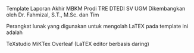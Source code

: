 Template Laporan Akhir MBKM Prodi TRE DTEDI SV UGM Dikembangkan oleh Dr. Fahmizal, S.T., M.Sc. dan Tim

Perangkat lunak yang digunakan untuk mengolah LaTEX pada template ini adalah

TeXstudio
MiKTex
Overleaf (LaTEX editor berbasis daring)
